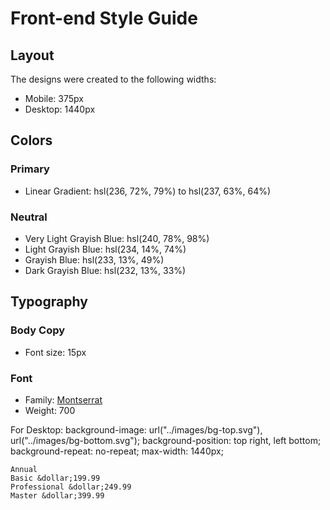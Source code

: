 # Front-end Style Guide

## Layout

The designs were created to the following widths:

- Mobile: 375px
- Desktop: 1440px

## Colors

### Primary

- Linear Gradient: hsl(236, 72%, 79%) to hsl(237, 63%, 64%)

### Neutral

- Very Light Grayish Blue: hsl(240, 78%, 98%)
- Light Grayish Blue: hsl(234, 14%, 74%)
- Grayish Blue: hsl(233, 13%, 49%)
- Dark Grayish Blue: hsl(232, 13%, 33%)

## Typography

### Body Copy

- Font size: 15px

### Font

- Family: [Montserrat](https://fonts.google.com/specimen/Montserrat)
- Weight: 700


For Desktop: 
background-image: url("../images/bg-top.svg"), url("../images/bg-bottom.svg");
    background-position: top right, left bottom;
    background-repeat: no-repeat;
    max-width: 1440px;


    Annual
    Basic &dollar;199.99
    Professional &dollar;249.99
    Master &dollar;399.99